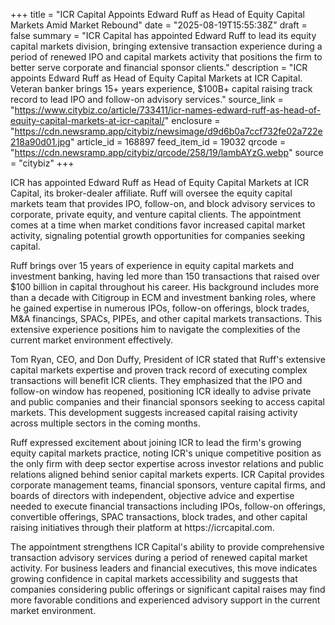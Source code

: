 +++
title = "ICR Capital Appoints Edward Ruff as Head of Equity Capital Markets Amid Market Rebound"
date = "2025-08-19T15:55:38Z"
draft = false
summary = "ICR Capital has appointed Edward Ruff to lead its equity capital markets division, bringing extensive transaction experience during a period of renewed IPO and capital markets activity that positions the firm to better serve corporate and financial sponsor clients."
description = "ICR appoints Edward Ruff as Head of Equity Capital Markets at ICR Capital. Veteran banker brings 15+ years experience, $100B+ capital raising track record to lead IPO and follow-on advisory services."
source_link = "https://www.citybiz.co/article/733411/icr-names-edward-ruff-as-head-of-equity-capital-markets-at-icr-capital/"
enclosure = "https://cdn.newsramp.app/citybiz/newsimage/d9d6b0a7ccf732fe02a722e218a90d01.jpg"
article_id = 168897
feed_item_id = 19032
qrcode = "https://cdn.newsramp.app/citybiz/qrcode/258/19/lambAYzG.webp"
source = "citybiz"
+++

<p>ICR has appointed Edward Ruff as Head of Equity Capital Markets at ICR Capital, its broker-dealer affiliate. Ruff will oversee the equity capital markets team that provides IPO, follow-on, and block advisory services to corporate, private equity, and venture capital clients. The appointment comes at a time when market conditions favor increased capital market activity, signaling potential growth opportunities for companies seeking capital.</p><p>Ruff brings over 15 years of experience in equity capital markets and investment banking, having led more than 150 transactions that raised over $100 billion in capital throughout his career. His background includes more than a decade with Citigroup in ECM and investment banking roles, where he gained expertise in numerous IPOs, follow-on offerings, block trades, M&A financings, SPACs, PIPEs, and other capital markets transactions. This extensive experience positions him to navigate the complexities of the current market environment effectively.</p><p>Tom Ryan, CEO, and Don Duffy, President of ICR stated that Ruff's extensive capital markets expertise and proven track record of executing complex transactions will benefit ICR clients. They emphasized that the IPO and follow-on window has reopened, positioning ICR ideally to advise private and public companies and their financial sponsors seeking to access capital markets. This development suggests increased capital raising activity across multiple sectors in the coming months.</p><p>Ruff expressed excitement about joining ICR to lead the firm's growing equity capital markets practice, noting ICR's unique competitive position as the only firm with deep sector expertise across investor relations and public relations aligned behind senior capital markets experts. ICR Capital provides corporate management teams, financial sponsors, venture capital firms, and boards of directors with independent, objective advice and expertise needed to execute financial transactions including IPOs, follow-on offerings, convertible offerings, SPAC transactions, block trades, and other capital raising initiatives through their platform at https://icrcapital.com.</p><p>The appointment strengthens ICR Capital's ability to provide comprehensive transaction advisory services during a period of renewed capital market activity. For business leaders and financial executives, this move indicates growing confidence in capital markets accessibility and suggests that companies considering public offerings or significant capital raises may find more favorable conditions and experienced advisory support in the current market environment.</p>